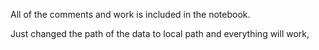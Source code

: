 All of the comments and work is included in the notebook.  

Just changed the path of the data to local path and everything will work,
